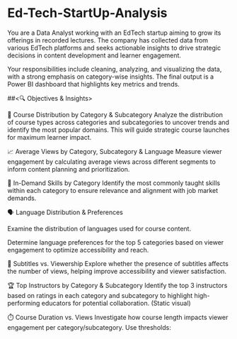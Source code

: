 # Ed-Tech-StartUp-Analysis

You are a Data Analyst working with an EdTech startup aiming to grow its offerings in recorded lectures. The company has collected data from various EdTech platforms and seeks actionable insights to drive strategic decisions in content development and learner engagement.

Your responsibilities include cleaning, analyzing, and visualizing the data, with a strong emphasis on category-wise insights. The final output is a Power BI dashboard that highlights key metrics and trends.

##<🔍 Objectives & Insights>

📂 Course Distribution by Category & Subcategory Analyze the distribution of course types across categories and subcategories to uncover trends and identify the most popular domains. This will guide strategic course launches for maximum learner impact.

📈 Average Views by Category, Subcategory & Language Measure viewer engagement by calculating average views across different segments to inform content planning and prioritization.

🎯 In-Demand Skills by Category Identify the most commonly taught skills within each category to ensure relevance and alignment with job market demands.

🗣️ Language Distribution & Preferences

Examine the distribution of languages used for course content.

Determine language preferences for the top 5 categories based on viewer engagement to optimize accessibility and reach.

📝 Subtitles vs. Viewership Explore whether the presence of subtitles affects the number of views, helping improve accessibility and viewer satisfaction.

🏆 Top Instructors by Category & Subcategory Identify the top 3 instructors based on ratings in each category and subcategory to highlight high-performing educators for potential collaboration. (Static visual)

⏱️ Course Duration vs. Views Investigate how course length impacts viewer engagement per category/subcategory. Use thresholds:

